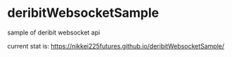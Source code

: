 # deribitWebsocketSample
sample of deribit websocket api 

current stat is: https://nikkei225futures.github.io/deribitWebsocketSample/

